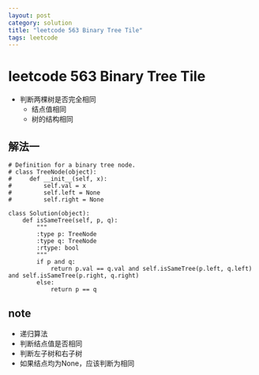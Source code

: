 ```yaml
---
layout: post
category: solution
title: "leetcode 563 Binary Tree Tile"
tags: leetcode
---
```


# leetcode 563 Binary Tree Tile

* 判断两棵树是否完全相同
    * 结点值相同
    * 树的结构相同

## 解法一
```
# Definition for a binary tree node.
# class TreeNode(object):
#     def __init__(self, x):
#         self.val = x
#         self.left = None
#         self.right = None

class Solution(object):
    def isSameTree(self, p, q):
        """
        :type p: TreeNode
        :type q: TreeNode
        :rtype: bool
        """
        if p and q:
            return p.val == q.val and self.isSameTree(p.left, q.left) and self.isSameTree(p.right, q.right)
        else:
            return p == q
```

## note
* 递归算法
* 判断结点值是否相同
* 判断左子树和右子树
* 如果结点均为None，应该判断为相同

